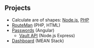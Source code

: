 Projects
---

- Calculate are of shapes: [Node.js](./Homework/shape.js), [PHP](./Homework/shape.php)
- [RouteMan](./Homework/RouteMan/RouteMan.html) (PHP, HTML)
- [Passwords](./Homework/Passwords/docs/index.html) (Angular)
    - [Vault API](./Homework/PasswordVault) (Node.js Express)
- [Dashboard](./Project) (MEAN Stack)
